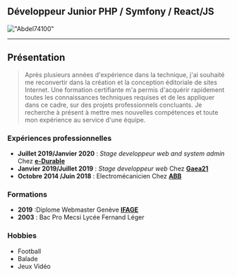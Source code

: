 ## __Développeur Junior PHP / Symfony / React/JS__
!["Abdel74100"](https://avatars3.githubusercontent.com/u/47521027?s=460&v=4")

___
## Présentation

>Après plusieurs années d'expérience dans la technique, j'ai souhaité me
reconvertir dans la création et la conception éditoriale de sites Internet. Une formation certifiante m'a permis d'acquérir rapidement toutes les connaissances techniques requises et de les appliquer dans ce cadre, sur des projets professionnels concluants. Je recherche à présent à mettre mes nouvelles compétences et toute mon expérience au service d'une équipe.
### Expériences professionnelles
 - **Juillet 2019/Janvier 2020** : _Stage developpeur web and system admin_ Chez [**e-Durable**](https://e-durable.ch)
  - **Janvier 2019/Juillet 2019** : _Stage developpeur web_ Chez [**Gaea21**](https://gaea21.org)
  - **Octobre 2014 /Juin 2018** : Electromécanicien Chez [**ABB**](htpps://abb.com)
### Formations
* **2019** :Diplome Webmaster Genève [**IFAGE**](https://ifage.ch)
* **2003** : Bac Pro Mecsi Lycée Fernand Léger 
### Hobbies

  - Football
  - Balade
  - Jeux Vidéo
